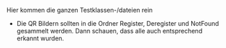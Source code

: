 Hier kommen die ganzen Testklassen-/dateien rein

* Die QR Bildern sollten in die Ordner Register, Deregister und NotFound gesammelt werden.
Dann schauen, dass alle auch entsprechend erkannt wurden.